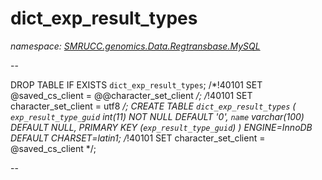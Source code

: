 ﻿# dict_exp_result_types
_namespace: [SMRUCC.genomics.Data.Regtransbase.MySQL](./index.md)_

--
 
 DROP TABLE IF EXISTS `dict_exp_result_types`;
 /*!40101 SET @saved_cs_client = @@character_set_client */;
 /*!40101 SET character_set_client = utf8 */;
 CREATE TABLE `dict_exp_result_types` (
 `exp_result_type_guid` int(11) NOT NULL DEFAULT '0',
 `name` varchar(100) DEFAULT NULL,
 PRIMARY KEY (`exp_result_type_guid`)
 ) ENGINE=InnoDB DEFAULT CHARSET=latin1;
 /*!40101 SET character_set_client = @saved_cs_client */;
 
 --




